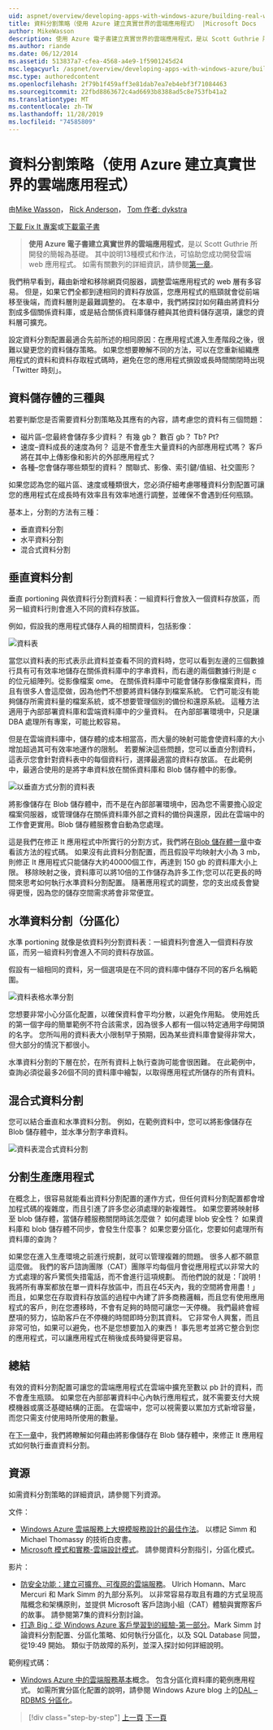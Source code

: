 ```yaml
---
uid: aspnet/overview/developing-apps-with-windows-azure/building-real-world-cloud-apps-with-windows-azure/data-partitioning-strategies
title: 資料分割策略（使用 Azure 建立真實世界的雲端應用程式） |Microsoft Docs
author: MikeWasson
description: 使用 Azure 電子書建立真實世界的雲端應用程式，是以 Scott Guthrie 所開發的簡報為基礎。 它會說明13個模式和實務，
ms.author: riande
ms.date: 06/12/2014
ms.assetid: 513837a7-cfea-4568-a4e9-1f5901245d24
msc.legacyurl: /aspnet/overview/developing-apps-with-windows-azure/building-real-world-cloud-apps-with-windows-azure/data-partitioning-strategies
msc.type: authoredcontent
ms.openlocfilehash: 2f79b1f459aff3e81dab7ea7eb4ebf3f71084463
ms.sourcegitcommit: 22fbd8863672c4ad6693b8388ad5c8e753fb41a2
ms.translationtype: MT
ms.contentlocale: zh-TW
ms.lasthandoff: 11/28/2019
ms.locfileid: "74585809"
---
```

# <a name="data-partitioning-strategies-building-real-world-cloud-apps-with-azure"></a>資料分割策略（使用 Azure 建立真實世界的雲端應用程式）

由[Mike Wasson](https://github.com/MikeWasson)， [Rick Anderson]((https://twitter.com/RickAndMSFT))， [Tom 作者: dykstra](https://github.com/tdykstra)

[下載 Fix It 專案](https://code.msdn.microsoft.com/Fix-It-app-for-Building-cdd80df4)或[下載電子書](https://blogs.msdn.com/b/microsoft_press/archive/2014/07/23/free-ebook-building-cloud-apps-with-microsoft-azure.aspx)

> **使用 Azure 電子書建立真實世界的雲端應用程式**，是以 Scott Guthrie 所開發的簡報為基礎。 其中說明13種模式和作法，可協助您成功開發雲端 web 應用程式。 如需有關數列的詳細資訊，請參閱[第一章](introduction.md)。

我們稍早看到，藉由新增和移除網頁伺服器，調整雲端應用程式的 web 層有多容易。 但是，如果它們全都到達相同的資料存放區，您應用程式的瓶頸就會從前端移至後端，而資料層則是最難調整的。 在本章中，我們將探討如何藉由將資料分割成多個關係資料庫，或是結合關係資料庫儲存體與其他資料儲存選項，讓您的資料層可擴充。

設定資料分割配置最適合先前所述的相同原因：在應用程式進入生產階段之後，很難以變更您的資料儲存策略。 如果您想要瞭解不同的方法，可以在您重新組織應用程式的資料和資料存取程式碼時，避免在您的應用程式損毀或長時間關閉時出現「Twitter 時刻」。

## <a name="the-three-vs-of-data-storage"></a>資料儲存體的三種與

若要判斷您是否需要資料分割策略及其應有的內容，請考慮您的資料有三個問題：

- 磁片區–您最終會儲存多少資料？ 有幾 gb？ 數百 gb？ Tb? Pt?
- 速度–資料成長的速度為何？ 這是不會產生大量資料的內部應用程式嗎？ 客戶將在其中上傳影像和影片的外部應用程式？
- 各種–您會儲存哪些類型的資料？ 關聯式、影像、索引鍵/值組、社交圖形？

如果您認為您的磁片區、速度或種類很大，您必須仔細考慮哪種資料分割配置可讓您的應用程式在成長時有效率且有效率地進行調整，並確保不會遇到任何瓶頸。

基本上，分割的方法有三種：

- 垂直資料分割
- 水平資料分割
- 混合式資料分割

## <a name="vertical-partitioning"></a>垂直資料分割

垂直 portioning 與依資料行分割資料表：一組資料行會放入一個資料存放區，而另一組資料行則會進入不同的資料存放區。

例如，假設我的應用程式儲存人員的相關資料，包括影像：

![資料表](data-partitioning-strategies/_static/image1.png)

當您以資料表的形式表示此資料並查看不同的資料時，您可以看到左邊的三個數據行具有可有效率地儲存在關係資料庫中的字串資料，而右邊的兩個數據行則是 c 的位元組陣列。從影像檔案 ome。 在關係資料庫中可能會儲存影像檔案資料，而且有很多人會這麼做，因為他們不想要將資料儲存到檔案系統。 它們可能沒有能夠儲存所需資料量的檔案系統，或不想要管理個別的備份和還原系統。 這種方法適用于內部部署資料庫和雲端資料庫中的少量資料。 在內部部署環境中，只是讓 DBA 處理所有專案，可能比較容易。

但是在雲端資料庫中，儲存體的成本相當高，而大量的映射可能會使資料庫的大小增加超過其可有效率地運作的限制。 若要解決這些問題，您可以垂直分割資料，這表示您會針對資料表中的每個資料行，選擇最適當的資料存放區。 在此範例中，最適合使用的是將字串資料放在關係資料庫和 Blob 儲存體中的影像。

![以垂直方式分割的資料表](data-partitioning-strategies/_static/image2.png)

將影像儲存在 Blob 儲存體中，而不是在內部部署環境中，因為您不需要擔心設定檔案伺服器，或管理儲存在關係資料庫外部之資料的備份與還原，因此在雲端中的工作會更實用。Blob 儲存體服務會自動為您處理。

這是我們在修正 It 應用程式中所實行的分割方式，我們將在[Blob 儲存體一章](unstructured-blob-storage.md)中查看該方法的程式碼。 如果沒有此資料分割配置，而且假設平均映射大小為 3 mb，則修正 It 應用程式只能儲存大約40000個工作，再達到 150 gb 的資料庫大小上限。 移除映射之後，資料庫可以將10倍的工作儲存為許多工作;您可以花更長的時間來思考如何執行水準資料分割配置。 隨著應用程式的調整，您的支出成長會變得更慢，因為您的儲存空間需求將會非常便宜。

## <a name="horizontal-partitioning-sharding"></a>水準資料分割（分區化）

水準 portioning 就像是依資料列分割資料表：一組資料列會進入一個資料存放區，而另一組資料列會進入不同的資料存放區。

假設有一組相同的資料，另一個選項是在不同的資料庫中儲存不同的客戶名稱範圍。

![資料表格水準分割](data-partitioning-strategies/_static/image3.png)

您想要非常小心分區化配置，以確保資料會平均分散，以避免作用點。 使用姓氏的第一個字母的簡單範例不符合該需求，因為很多人都有一個以特定通用字母開頭的名字。 您所叫用的資料表大小限制早于預期，因為某些資料庫會變得非常大，但大部分的情況下都很小。

水準資料分割的下層在於，在所有資料上執行查詢可能會很困難。 在此範例中，查詢必須從最多26個不同的資料庫中繪製，以取得應用程式所儲存的所有資料。

## <a name="hybrid-partitioning"></a>混合式資料分割

您可以結合垂直和水準資料分割。 例如，在範例資料中，您可以將影像儲存在 Blob 儲存體中，並水準分割字串資料。

![資料表混合式資料分割](data-partitioning-strategies/_static/image4.png)

## <a name="partitioning-a-production-application"></a>分割生產應用程式

在概念上，很容易就能看出資料分割配置的運作方式，但任何資料分割配置都會增加程式碼的複雜度，而且引進了許多您必須處理的新複雜性。 如果您要將映射移至 blob 儲存體，當儲存體服務關閉時該怎麼做？ 如何處理 blob 安全性？ 如果資料庫和 blob 儲存體不同步，會發生什麼事？ 如果您要分區化，您要如何處理所有資料庫的查詢？

如果您在進入生產環境之前進行規劃，就可以管理複雜的問題。 很多人都不願意這麼做。 我們的客戶諮詢團隊（CAT）團隊平均每個月會從應用程式以非常大的方式處理的客戶驚慌失措電話，而不會進行這項規劃。 而他們說的就是：「說明！ 我將所有專案都放在單一資料存放區中，而且在45天內，我的空間將會用盡！」 而且，如果您在存取資料存放區的過程中內建了許多商務邏輯，而且您有使用應用程式的客戶，則在您遷移時，不會有足夠的時間可讓您一天停機。 我們最終會經歷項的努力，協助客戶在不停機的時間即時分割其資料。 它非常令人興奮，而且非常可怕，如果可以避免，也不是您想要加入的東西！ 事先思考並將它整合到您的應用程式，可以讓應用程式在稍後成長時變得更容易。

## <a name="summary"></a>總結

有效的資料分割配置可讓您的雲端應用程式在雲端中擴充至數以 pb 計的資料，而不會產生瓶頸。 如果您在內部部署資料中心內執行應用程式，就不需要支付大規模機器或廣泛基礎結構的正面。 在雲端中，您可以視需要以累加方式新增容量，而您只需支付使用時所使用的數量。

在[下一章](unstructured-blob-storage.md)中，我們將瞭解如何藉由將影像儲存在 Blob 儲存體中，來修正 It 應用程式如何執行垂直資料分割。

## <a name="resources"></a>資源

如需資料分割策略的詳細資訊，請參閱下列資源。

文件：

- [Windows Azure 雲端服務上大規模服務設計的最佳作法](https://msdn.microsoft.com/library/windowsazure/jj717232.aspx)。 以標記 Simm 和 Michael Thomassy 的技術白皮書。
- [Microsoft 模式和實務-雲端設計模式](https://msdn.microsoft.com/library/dn568099.aspx)。 請參閱資料分割指引，分區化模式。

影片：

- [防安全功能：建立可擴充、可復原的雲端服務](https://channel9.msdn.com/Series/FailSafe)。 Ulrich Homann、Marc Mercuri 和 Mark Simm 的九部分系列。 以非常容易存取且有趣的方式呈現高階概念和架構原則，並提供 Microsoft 客戶諮詢小組（CAT）體驗與實際客戶的故事。 請參閱第7集的資料分割討論。
- [打造 Big：從 Windows Azure 客戶學習到的經驗-第一部分](https://channel9.msdn.com/Events/Build/2012/3-029)。Mark Simm 討論資料分割配置、分區化策略、如何執行分區化，以及 SQL Database 同盟，從19:49 開始。 類似于防故障的系列，並深入探討如何詳細說明。

範例程式碼：

- [Windows Azure 中的雲端服務基本](https://code.msdn.microsoft.com/Cloud-Service-Fundamentals-4ca72649)概念。 包含分區化資料庫的範例應用程式。 如需所實分區化配置的說明，請參閱 Windows Azure blog 上的[DAL – RDBMS 分區化](https://blogs.msdn.com/b/windowsazure/archive/2013/09/05/dal-sharding-of-rdbms.aspx)。

> [!div class="step-by-step"]
> [上一頁](data-storage-options.md)
> [下一頁](unstructured-blob-storage.md)
